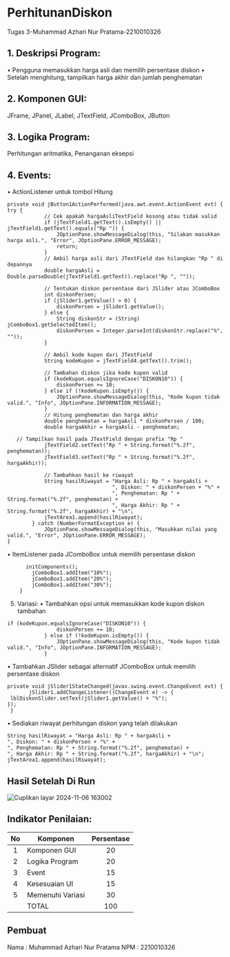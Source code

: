 # PerhitunanDiskon
 Tugas 3-Muhammad Azhari Nur Pratama-2210010326

## 1. Deskripsi Program:
• Pengguna memasukkan harga asli dan memilih persentase diskon
• Setelah menghitung, tampilkan harga akhir dan jumlah
penghematan

## 2. Komponen GUI: 
JFrame, JPanel, JLabel, JTextField, JComboBox, JButton
## 3. Logika Program: 
Perhitungan aritmatika, Penanganan eksepsi
## 4. Events:
• ActionListener untuk tombol Hitung
~~~
private void jButton1ActionPerformed(java.awt.event.ActionEvent evt) {                                         
try {
            // Cek apakah hargaAsliTextField kosong atau tidak valid
            if (jTextField1.getText().isEmpty() || jTextField1.getText().equals("Rp ")) {
                JOptionPane.showMessageDialog(this, "Silakan masukkan harga asli.", "Error", JOptionPane.ERROR_MESSAGE);
                return;
            }
            // Ambil harga asli dari JTextField dan hilangkan "Rp " di depannya
            double hargaAsli = Double.parseDouble(jTextField1.getText().replace("Rp ", ""));

            // Tentukan diskon persentase dari JSlider atau JComboBox
            int diskonPersen;
            if (jSlider1.getValue() > 0) {
                diskonPersen = jSlider1.getValue();
            } else {
                String diskonStr = (String) jComboBox1.getSelectedItem();
                diskonPersen = Integer.parseInt(diskonStr.replace("%", ""));
            }

            // Ambil kode kupon dari JTextField
            String kodeKupon = jTextField4.getText().trim();

            // Tambahan diskon jika kode kupon valid
            if (kodeKupon.equalsIgnoreCase("DISKON10")) {
                diskonPersen += 10;
            } else if (!kodeKupon.isEmpty()) {
                JOptionPane.showMessageDialog(this, "Kode kupon tidak valid.", "Info", JOptionPane.INFORMATION_MESSAGE);
            }
            // Hitung penghematan dan harga akhir
            double penghematan = hargaAsli * diskonPersen / 100;
            double hargaAkhir = hargaAsli - penghematan;

   // Tampilkan hasil pada JTextField dengan prefix "Rp "
            jTextField2.setText("Rp " + String.format("%.2f", penghematan));
            jTextField3.setText("Rp " + String.format("%.2f", hargaAkhir));

            // Tambahkan hasil ke riwayat
            String hasilRiwayat = "Harga Asli: Rp " + hargaAsli +
                                  ", Diskon: " + diskonPersen + "%" +
                                  ", Penghematan: Rp " + String.format("%.2f", penghematan) +
                                  ", Harga Akhir: Rp " + String.format("%.2f", hargaAkhir) + "\n";
            jTextArea1.append(hasilRiwayat);
        } catch (NumberFormatException e) {
            JOptionPane.showMessageDialog(this, "Masukkan nilai yang valid.", "Error", JOptionPane.ERROR_MESSAGE);
}
~~~
• ItemListener pada JComboBox untuk memilih persentase diskon
~~~
      initComponents();
        jComboBox1.addItem("10%");
        jComboBox1.addItem("20%");
        jComboBox1.addItem("30%");
    }
~~~
5. Variasi:
• Tambahkan opsi untuk memasukkan kode kupon diskon tambahan
~~~
if (kodeKupon.equalsIgnoreCase("DISKON10")) {
                diskonPersen += 10;
            } else if (!kodeKupon.isEmpty()) {
                JOptionPane.showMessageDialog(this, "Kode kupon tidak valid.", "Info", JOptionPane.INFORMATION_MESSAGE);
            }
   ~~~
• Tambahkan JSlider sebagai alternatif JComboBox untuk memilih persentase diskon
   ~~~
private void jSlider1StateChanged(javax.swing.event.ChangeEvent evt) {                                      
          jSlider1.addChangeListener((ChangeEvent e) -> {
    lblDiskonSlider.setText(jSlider1.getValue() + "%");
});
    } 
~~~
• Sediakan riwayat perhitungan diskon yang telah dilakukan
 ~~~
 String hasilRiwayat = "Harga Asli: Rp " + hargaAsli +
 ", Diskon: " + diskonPersen + "%" +
 ", Penghematan: Rp " + String.format("%.2f", penghematan) +
 ", Harga Akhir: Rp " + String.format("%.2f", hargaAkhir) + "\n";
 jTextArea1.append(hasilRiwayat);
 ~~~

## Hasil Setelah Di Run
![Cuplikan layar 2024-11-06 163002](https://github.com/user-attachments/assets/97f57466-43c8-4de1-88c7-2d368c4f490a)


## Indikator Penilaian:

| No  | Komponen         |  Persentase  |
| :-: | --------------   |   :-----:    |
|  1  | Komponen GUI     |    20    |
|  2  | Logika Program   |    20    |
|  3  | Event    |    15    |
|  4  | Kesesuaian UI      |    15    |
|  5  | Memenuhi Variasi |    30    |
|     | TOTAL        | 100 |

## Pembuat

Nama  : Muhammad Azhari Nur Pratama
NPM   : 2210010326

